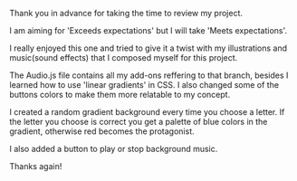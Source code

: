 Thank you in advance for taking the time to review my project.

I am aiming for 'Exceeds expectations' but I will take 'Meets expectations'.

I really enjoyed this one and tried to give it a twist with my illustrations and music(sound effects) that I composed myself for this project.

The Audio.js file contains all my add-ons reffering to that branch, besides I learned how to use 'linear gradients' in CSS. I also changed some of the buttons colors to make them more relatable to my concept.

I created a random gradient background every time you choose a letter. If the letter you choose is correct you get a palette of blue colors in the gradient, otherwise red becomes the protagonist.

I also added a button to play or stop background music. 

Thanks again!

